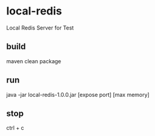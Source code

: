 # local-redis
Local Redis Server for Test

## build
maven clean package

## run
java -jar local-redis-1.0.0.jar [expose port] [max memory]

## stop
ctrl + c
